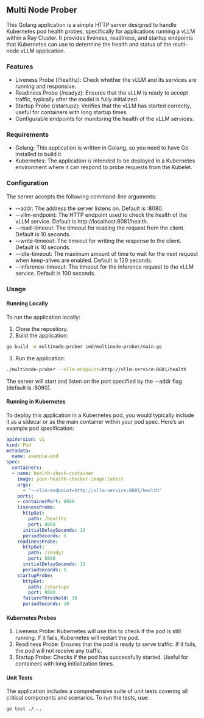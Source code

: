 ## Multi Node Prober

This Golang application is a simple HTTP server designed to handle Kubernetes pod health probes,
specifically for applications running a vLLM within a Ray Cluster.
It provides liveness, readiness,
and startup endpoints that Kubernetes can use to determine the health and status of the multi-node vLLM application.

### Features

- Liveness Probe (/healthz): Check whether the vLLM and its services are running and responsive.
- Readiness Probe (/readyz): Ensures that the vLLM is ready to accept traffic, typically after the model is fully initialized.
- Startup Probe (/startupz): Verifies that the vLLM has started correctly, useful for containers with long startup times. 
- Configurable endpoints for monitoring the health of the vLLM services.

### Requirements

- Golang: This application is written in Golang, so you need to have Go installed to build it.
- Kubernetes: The application is intended to be deployed in a Kubernetes environment where it can respond to probe requests from the Kubelet.

### Configuration

The server accepts the following command-line arguments:

- --addr: The address the server listens on. Default is :8080.
- --vllm-endpoint: The HTTP endpoint used to check the health of the vLLM service. Default is http://localhost:8081/health.
- --read-timeout: The timeout for reading the request from the client. Default is 10 seconds.
- --write-timeout: The timeout for writing the response to the client. Default is 10 seconds.
- --idle-timeout: The maximum amount of time to wait for the next request when keep-alives are enabled. Default is 120 seconds.
- --inference-timeout: The timeout for the inference request to the vLLM service. Default is 100 seconds.

### Usage

#### Running Locally

To run the application locally:
1. Clone the repository.
2. Build the application:
```bash
go build -o multinode-prober cmd/multinode-prober/main.go
```
3. Run the application:
```bash
./multinode-prober --vllm-endpoint=http://vllm-service:8081/health
```
The server will start and listen on the port specified by the --addr flag (default is :8080).

#### Running in Kubernetes
To deploy this application in a Kubernetes pod, you would typically include it as a sidecar or as the main container within your pod spec. Here’s an example pod specification:
```yaml
apiVersion: v1
kind: Pod
metadata:
  name: example-pod
spec:
  containers:
  - name: health-check-container
    image: your-health-checker-image:latest
    args:
      - "--vllm-endpoint=http://vllm-service:8081/health"
    ports:
    - containerPort: 8080
    livenessProbe:
      httpGet:
        path: /healthz
        port: 8080
      initialDelaySeconds: 10
      periodSeconds: 5
    readinessProbe:
      httpGet:
        path: /readyz
        port: 8080
      initialDelaySeconds: 15
      periodSeconds: 5
    startupProbe:
      httpGet:
        path: /startupz
        port: 8080
      failureThreshold: 30
      periodSeconds: 10
```

#### Kubernetes Probes

1. Liveness Probe: Kubernetes will use this to check if the pod is still running. If it fails, Kubernetes will restart the pod.
2. Readiness Probe: Ensures that the pod is ready to serve traffic.
   If it fails, the pod will not receive any traffic.
3. Startup Probe: Checks if the pod has successfully started. Useful for containers with long initialization times.

#### Unit Tests
The application includes a comprehensive suite of unit tests covering all critical components and scenarios. To run the tests, use:
```bash
go test ./...
```
